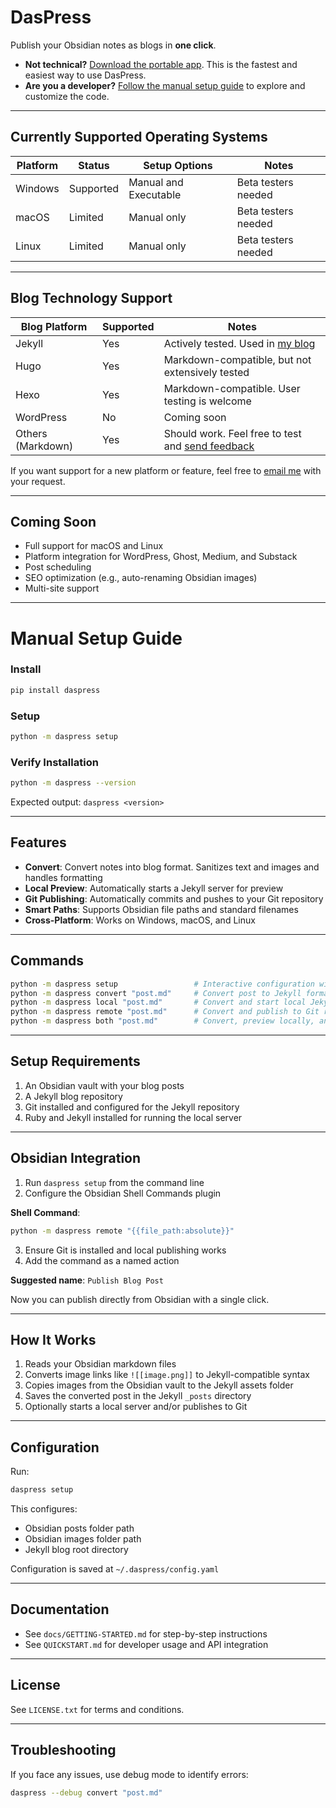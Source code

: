 # DasPress

Publish your Obsidian notes as blogs in **one click**.

* **Not technical?** [Download the portable app](https://shuvangkardas.com/daspress/). This is the fastest and easiest way to use DasPress.
* **Are you a developer?** [Follow the manual setup guide](#manual-setup-guide) to explore and customize the code.

---

## Currently Supported Operating Systems

| Platform | Status    | Setup Options         | Notes               |
| -------- | --------- | --------------------- | ------------------- |
| Windows  | Supported | Manual and Executable | Beta testers needed |
| macOS    | Limited   | Manual only           | Beta testers needed |
| Linux    | Limited   | Manual only           | Beta testers needed |

---

## Blog Technology Support

| Blog Platform     | Supported | Notes                                                                              |
| ----------------- | --------- | ---------------------------------------------------------------------------------- |
| Jekyll            | Yes       | Actively tested. Used in [my blog](https://blog.shuvangkardas.com)                 |
| Hugo              | Yes       | Markdown-compatible, but not extensively tested                                    |
| Hexo              | Yes       | Markdown-compatible. User testing is welcome                                       |
| WordPress         | No        | Coming soon                                                                        |
| Others (Markdown) | Yes       | Should work. Feel free to test and [send feedback](mailto:shuvangkardas@gmail.com) |

If you want support for a new platform or feature, feel free to [email me](mailto:shuvangkarcdas@gmail.com) with your request.

---

## Coming Soon

* Full support for macOS and Linux
* Platform integration for WordPress, Ghost, Medium, and Substack
* Post scheduling
* SEO optimization (e.g., auto-renaming Obsidian images)
* Multi-site support

---

# Manual Setup Guide

### Install

```bash
pip install daspress
```

### Setup

```bash
python -m daspress setup
```

### Verify Installation

```bash
python -m daspress --version
```

Expected output: `daspress <version>`

---

## Features

* **Convert**: Convert notes into blog format. Sanitizes text and images and handles formatting
* **Local Preview**: Automatically starts a Jekyll server for preview
* **Git Publishing**: Automatically commits and pushes to your Git repository
* **Smart Paths**: Supports Obsidian file paths and standard filenames
* **Cross-Platform**: Works on Windows, macOS, and Linux

---

## Commands

```bash
python -m daspress setup                 # Interactive configuration wizard  
python -m daspress convert "post.md"     # Convert post to Jekyll format  
python -m daspress local "post.md"       # Convert and start local Jekyll server  
python -m daspress remote "post.md"      # Convert and publish to Git repository  
python -m daspress both "post.md"        # Convert, preview locally, and publish
```

---

## Setup Requirements

1. An Obsidian vault with your blog posts
2. A Jekyll blog repository
3. Git installed and configured for the Jekyll repository
4. Ruby and Jekyll installed for running the local server

---

## Obsidian Integration

1. Run `daspress setup` from the command line
2. Configure the Obsidian Shell Commands plugin

**Shell Command**:

```bash
python -m daspress remote "{{file_path:absolute}}"
```

3. Ensure Git is installed and local publishing works
4. Add the command as a named action

**Suggested name**: `Publish Blog Post`

Now you can publish directly from Obsidian with a single click.

---

## How It Works

1. Reads your Obsidian markdown files
2. Converts image links like `![[image.png]]` to Jekyll-compatible syntax
3. Copies images from the Obsidian vault to the Jekyll assets folder
4. Saves the converted post in the Jekyll `_posts` directory
5. Optionally starts a local server and/or publishes to Git

---

## Configuration

Run:

```bash
daspress setup
```

This configures:

* Obsidian posts folder path
* Obsidian images folder path
* Jekyll blog root directory

Configuration is saved at `~/.daspress/config.yaml`

---

## Documentation

* See `docs/GETTING-STARTED.md` for step-by-step instructions
* See `QUICKSTART.md` for developer usage and API integration

---

## License

See `LICENSE.txt` for terms and conditions.

---

## Troubleshooting

If you face any issues, use debug mode to identify errors:

```bash
daspress --debug convert "post.md"
```

